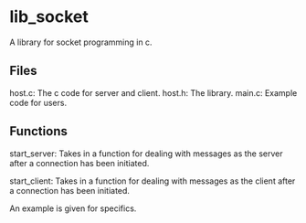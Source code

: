 # lib_socket
A library for socket programming in c.

## Files
host.c: The c code for server and client.
host.h: The library.
main.c: Example code for users.


## Functions
start_server: Takes in a function for dealing with messages as the server after a connection has been initiated. 

start_client: Takes in a function for dealing with messages as the client after a connection has been initiated.

An example is given for specifics.